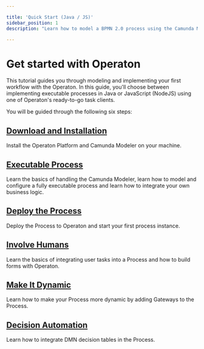 ```yaml
---

title: 'Quick Start (Java / JS)'
sidebar_position: 1
description: "Learn how to model a BPMN 2.0 process using the Camunda Modeler, adding a Java or JavaScript Worker. Deploy it to the Operaton Platform."

---
```

# Get started with Operaton 

This tutorial guides you through modeling and implementing your first workflow with the Operaton.
In this guide, you'll choose between implementing executable processes in Java or JavaScript (NodeJS) using one of Operaton's ready-to-go task clients.

You will be guided through the following six steps:

## [Download and Installation](./install.md)
Install the Operaton Platform and Camunda Modeler on your machine.

## [Executable Process](./service-task.md)
Learn the basics of handling the Camunda Modeler, learn how to model and configure a fully executable process and learn how to integrate your own business logic.

## [Deploy the Process](./deploy.md)
Deploy the Process to Operaton and start your first process instance.

## [Involve Humans](./user-task.md)
Learn the basics of integrating user tasks into a Process and how to build forms with Operaton.

## [Make It Dynamic](./gateways.md)
Learn how to make your Process more dynamic by adding Gateways to the Process.

## [Decision Automation](./decision-automation.md)
Learn how to integrate DMN decision tables in the Process.


